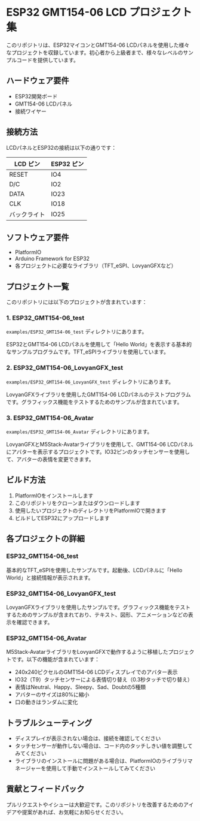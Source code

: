 # ESP32 GMT154-06 LCD プロジェクト集

このリポジトリは、ESP32マイコンとGMT154-06 LCDパネルを使用した様々なプロジェクトを収録しています。初心者から上級者まで、様々なレベルのサンプルコードを提供しています。

## ハードウェア要件

- ESP32開発ボード
- GMT154-06 LCDパネル
- 接続ワイヤー

## 接続方法

LCDパネルとESP32の接続は以下の通りです：

| LCD ピン | ESP32 ピン |
|---------|-----------|
| RESET   | IO4       |
| D/C     | IO2       |
| DATA    | IO23      |
| CLK     | IO18      |
| バックライト | IO25      |

## ソフトウェア要件

- PlatformIO
- Arduino Framework for ESP32
- 各プロジェクトに必要なライブラリ（TFT_eSPI、LovyanGFXなど）

## プロジェクト一覧

このリポジトリには以下のプロジェクトが含まれています：

### 1. ESP32_GMT154-06_test

`examples/ESP32_GMT154-06_test` ディレクトリにあります。

ESP32とGMT154-06 LCDパネルを使用して「Hello World」を表示する基本的なサンプルプログラムです。TFT_eSPIライブラリを使用しています。

### 2. ESP32_GMT154-06_LovyanGFX_test

`examples/ESP32_GMT154-06_LovyanGFX_test` ディレクトリにあります。

LovyanGFXライブラリを使用したGMT154-06 LCDパネルのテストプログラムです。グラフィックス機能をテストするためのサンプルが含まれています。

### 3. ESP32_GMT154-06_Avatar

`examples/ESP32_GMT154-06_Avatar` ディレクトリにあります。

LovyanGFXとM5Stack-Avatarライブラリを使用して、GMT154-06 LCDパネルにアバターを表示するプロジェクトです。IO32ピンのタッチセンサーを使用して、アバターの表情を変更できます。

## ビルド方法

1. PlatformIOをインストールします
2. このリポジトリをクローンまたはダウンロードします
3. 使用したいプロジェクトのディレクトリをPlatformIOで開きます
4. ビルドしてESP32にアップロードします

## 各プロジェクトの詳細

### ESP32_GMT154-06_test

基本的なTFT_eSPIを使用したサンプルです。起動後、LCDパネルに「Hello World」と接続情報が表示されます。

### ESP32_GMT154-06_LovyanGFX_test

LovyanGFXライブラリを使用したサンプルです。グラフィックス機能をテストするためのサンプルが含まれており、テキスト、図形、アニメーションなどの表示を確認できます。

### ESP32_GMT154-06_Avatar

M5Stack-AvatarライブラリをLovyanGFXで動作するように移植したプロジェクトです。以下の機能が含まれています：

- 240x240ピクセルのGMT154-06 LCDディスプレイでのアバター表示
- IO32（T9）タッチセンサーによる表情切り替え（0.3秒タッチで切り替え）
- 表情はNeutral、Happy、Sleepy、Sad、Doubtの5種類
- アバターのサイズは80%に縮小
- 口の動きはランダムに変化

## トラブルシューティング

- ディスプレイが表示されない場合は、接続を確認してください
- タッチセンサーが動作しない場合は、コード内のタッチしきい値を調整してみてください
- ライブラリのインストールに問題がある場合は、PlatformIOのライブラリマネージャーを使用して手動でインストールしてみてください

## 貢献とフィードバック

プルリクエストやイシューは大歓迎です。このリポジトリを改善するためのアイデアや提案があれば、お気軽にお知らせください。

